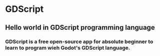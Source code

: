 # GDScript
## Hello world in GDScript programming language

### GDScript is a free open-source app for absolute beginner to learn to program wieh Godot's GDScript language.